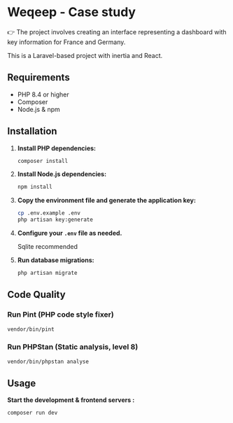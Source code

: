 # Weqeep - Case study

👉 The project involves creating an interface representing a dashboard with key information for France and Germany.

This is a Laravel-based project with inertia and React.

## Requirements

- PHP 8.4 or higher
- Composer
- Node.js & npm

## Installation

1. **Install PHP dependencies:**
   ```sh
   composer install
   ```

2. **Install Node.js dependencies:**
   ```sh
   npm install
   ```

3. **Copy the environment file and generate the application key:**
   ```sh
   cp .env.example .env
   php artisan key:generate
   ```

4. **Configure your `.env` file as needed.**

    Sqlite recommended


5. **Run database migrations:**
   ```sh
   php artisan migrate
   ```

## Code Quality

### Run Pint (PHP code style fixer)

```sh
vendor/bin/pint
```

### Run PHPStan (Static analysis, level 8)

```sh
vendor/bin/phpstan analyse
```

## Usage

**Start the development & frontend servers :**
```sh
composer run dev
```